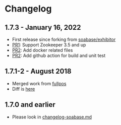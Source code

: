 # Changelog

## 1.7.3 - January 16, 2022

* First release since forking from [soabase/exhibitor](https://github.com/soabase/exhibitor)
* [PR1](https://github.com/bringg/exhibitor/pull/1): Support Zookeeper 3.5 and up
* [PR2](https://github.com/bringg/exhibitor/pull/2): Add docker related files
* [PR2](https://github.com/bringg/exhibitor/pull/3): Add github action for build and unit test

## 1.7.1-2 - August 2018

* Merged work from [fullpos](https://github.com/fulups)
* Diff is [here](https://github.com/soabase/exhibitor/compare/master...bringg:50bcab7)

## 1.7.0 and earlier

* Please look in [changelog-soabase.md](changelog-soabase.md)
